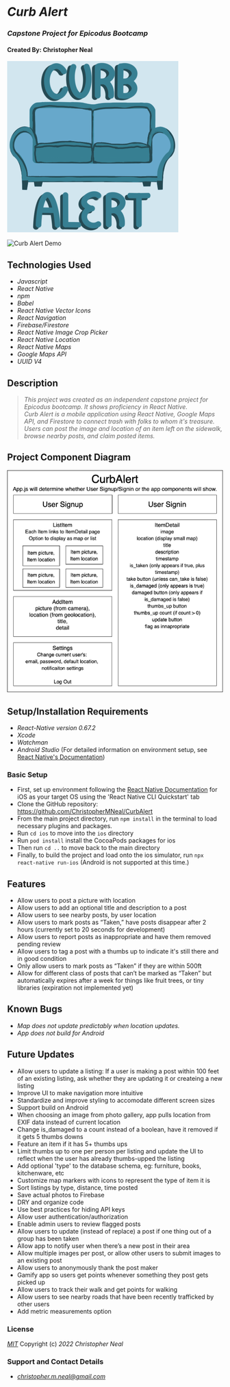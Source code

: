 # **_Curb Alert_**

### _Capstone Project for Epicodus Bootcamp_

#### Created By: **Christopher Neal**

![Curb Alert Logo](./src/assets/logo400.png)

<!-- ![Curb Alert Demo Gif](./screenshots/animated-demo-350.png) -->
<img src="./screenshots/animated-demo-350.png" width=280 alt="Curb Alert Demo">

## Technologies Used

- _Javascript_
- _React Native_
- _npm_
- _Babel_
- _React Native Vector Icons_
- _React Navigation_
- _Firebase/Firestore_
- _React Native Image Crop Picker_
- _React Native Location_
- _React Native Maps_
- _Google Maps API_
- _UUID V4_

## Description

> _This project was created as an independent capstone project for Epicodus bootcamp. It shows proficiency in React Native._  
> _Curb Alert is a mobile application using React Native, Google Maps API, and Firestore to connect trash with folks to whom it's treasure. Users can post the image and location of an item left on the sidewalk, browse nearby posts, and claim posted items._

## Project Component Diagram

![Project Component Diagram](./project-diagram.drawio.png)

## Setup/Installation Requirements

- _React-Native version 0.67.2_
- _Xcode_
- _Watchman_
- _Android Studio_
  (For detailed information on environment setup, see [React Native's Documentation](https://reactnative.dev/docs/environment-setup))

### Basic Setup

- First, set up environment following the [React Native Documentation](https://reactnative.dev/docs/environment-setup) for iOS as your target OS using the 'React Native CLI Quickstart' tab
- Clone the GitHub repository: https://github.com/ChristopherMNeal/CurbAlert
- From the main project directory, run `npm install` in the terminal to load necessary plugins and packages.
- Run `cd ios` to move into the `ios` directory
- Run `pod install` install the CocoaPods packages for ios
- Then run `cd ..` to move back to the main directory
- Finally, to build the project and load onto the ios simulator, run `npx react-native run-ios` (Android is not supported at this time.)

## Features

- Allow users to post a picture with location
- Allow users to add an optional title and description to a post
- Allow users to see nearby posts, by user location
- Allow users to mark posts as “Taken,” have posts disappear after 2 hours (currently set to 20 seconds for development)
- Allow users to report posts as inappropriate and have them removed pending review
- Allow users to tag a post with a thumbs up to indicate it's still there and in good condition
- Only allow users to mark posts as “Taken” if they are within 500ft
- Allow for different class of posts that can’t be marked as “Taken” but automatically expires after a week for things like fruit trees, or tiny libraries (expiration not implemented yet)

## Known Bugs

- _Map does not update predictably when location updates._
- _App does not build for Android_

## Future Updates

- Allow users to update a listing: If a user is making a post within 100 feet of an existing listing, ask whether they are updating it or createing a new listing
- Improve UI to make navigation more intuitive
- Standardize and improve styling to accomodate different screen sizes
- Support build on Android
- When choosing an image from photo gallery, app pulls location from EXIF data instead of current location
- Change is_damaged to a count instead of a boolean, have it removed if it gets 5 thumbs downs
- Feature an item if it has 5+ thumbs ups
- Limit thumbs up to one per person per listing and update the UI to reflect when the user has already thumbs-upped the listing
- Add optional 'type' to the database schema, eg: furniture, books, kitchenware, etc
- Customize map markers with icons to represent the type of item it is
- Sort listings by type, distance, time posted
- Save actual photos to Firebase
- DRY and organize code
- Use best practices for hiding API keys
- Allow user authentication/authorization
- Enable admin users to review flagged posts
- Allow users to update (instead of replace) a post if one thing out of a group has been taken
- Allow app to notify user when there’s a new post in their area
- Allow multiple images per post, or allow other users to submit images to an existing post
- Allow users to anonymously thank the post maker
- Gamify app so users get points whenever something they post gets picked up
- Allow users to track their walk and get points for walking
- Allow users to see nearby roads that have been recently trafficked by other users
- Add metric measurements option

### License

_[MIT](https://opensource.org/licenses/MIT)_
Copyright (c) _2022_ _Christopher Neal_

### Support and Contact Details

- _[christopher.m.neal@gmail.com](mailto:christopher.m.neal@gmail.com)_
